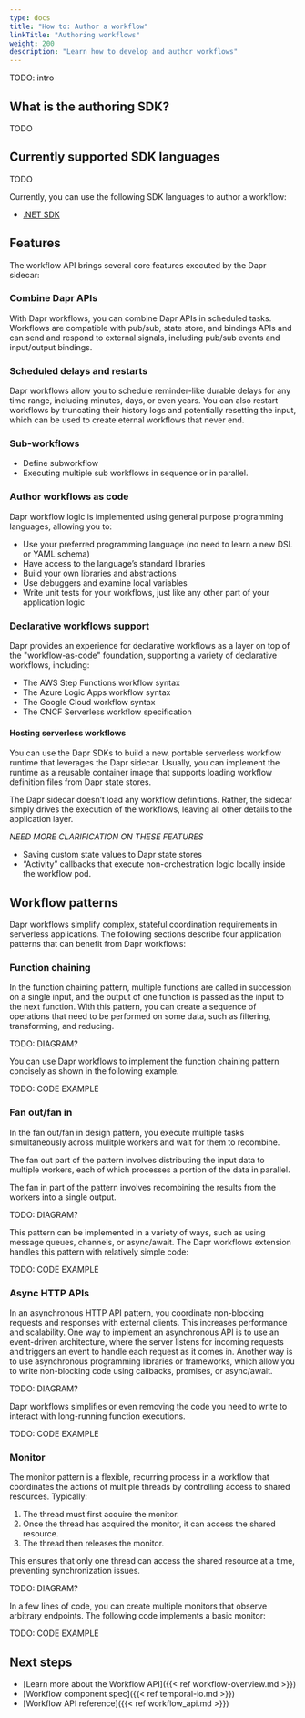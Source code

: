 ```yaml
---
type: docs
title: "How to: Author a workflow"
linkTitle: "Authoring workflows"
weight: 200
description: "Learn how to develop and author workflows"
---
```


TODO: intro

## What is the authoring SDK?

TODO

## Currently supported SDK languages

TODO

Currently, you can use the following SDK languages to author a workflow:

- [.NET SDK](todo)

## Features

The workflow API brings several core features executed by the Dapr sidecar:

### Combine Dapr APIs

With Dapr workflows, you can combine Dapr APIs in scheduled tasks. Workflows are compatible with pub/sub, state store, and bindings APIs and can send and respond to external signals, including pub/sub events and input/output bindings. 

### Scheduled delays and restarts

Dapr workflows allow you to schedule reminder-like durable delays for any time range, including minutes, days, or even years. You can also restart workflows by truncating their history logs and potentially resetting the input, which can be used to create eternal workflows that never end.

### Sub-workflows 

- Define subworkflow
- Executing multiple sub workflows in sequence or in parallel.

### Author workflows as code

Dapr workflow logic is implemented using general purpose programming languages, allowing you to:

- Use your preferred programming language (no need to learn a new DSL or YAML schema)
- Have access to the language’s standard libraries
- Build your own libraries and abstractions
- Use debuggers and examine local variables
- Write unit tests for your workflows, just like any other part of your application logic

### Declarative workflows support

Dapr provides an experience for declarative workflows as a layer on top of the "workflow-as-code" foundation, supporting a variety of declarative workflows, including:

- The AWS Step Functions workflow syntax
- The Azure Logic Apps workflow syntax
- The Google Cloud workflow syntax
- The CNCF Serverless workflow specification

#### Hosting serverless workflows

You can use the Dapr SDKs to build a new, portable serverless workflow runtime that leverages the Dapr sidecar. Usually, you can implement the runtime as a reusable container image that supports loading workflow definition files from Dapr state stores. 

The Dapr sidecar doesn’t load any workflow definitions. Rather, the sidecar simply drives the execution of the workflows, leaving all other details to the application layer.


*NEED MORE CLARIFICATION ON THESE FEATURES*
- Saving custom state values to Dapr state stores
- “Activity” callbacks that execute non-orchestration logic locally inside the workflow pod.

## Workflow patterns

Dapr workflows simplify complex, stateful coordination requirements in serverless applications. The following sections describe four application patterns that can benefit from Dapr workflows:

### Function chaining

In the function chaining pattern, multiple functions are called in succession on a single input, and the output of one function is passed as the input to the next function. With this pattern, you can create a sequence of operations that need to be performed on some data, such as filtering, transforming, and reducing.

TODO: DIAGRAM?

You can use Dapr workflows to implement the function chaining pattern concisely as shown in the following example.

TODO: CODE EXAMPLE

### Fan out/fan in

In the fan out/fan in design pattern, you execute multiple tasks simultaneously across mulitple workers and wait for them to recombine.

The fan out part of the pattern involves distributing the input data to multiple workers, each of which processes a portion of the data in parallel. 

The fan in part of the pattern involves recombining the results from the workers into a single output. 

TODO: DIAGRAM?

This pattern can be implemented in a variety of ways, such as using message queues, channels, or async/await. The Dapr workflows extension handles this pattern with relatively simple code:

TODO: CODE EXAMPLE

### Async HTTP APIs

In an asynchronous HTTP API pattern, you coordinate non-blocking requests and responses with external clients. This increases performance and scalability. One way to implement an asynchronous API is to use an event-driven architecture, where the server listens for incoming requests and triggers an event to handle each request as it comes in. Another way is to use asynchronous programming libraries or frameworks, which allow you to write non-blocking code using callbacks, promises, or async/await.

TODO: DIAGRAM?

Dapr workflows simplifies or even removing the code you need to write to interact with long-running function executions. 

TODO: CODE EXAMPLE


### Monitor

The monitor pattern is a flexible, recurring process in a workflow that coordinates the actions of multiple threads by controlling access to shared resources. Typically:

1. The thread must first acquire the monitor. 
1. Once the thread has acquired the monitor, it can access the shared resource.
1. The thread then releases the monitor. 

This ensures that only one thread can access the shared resource at a time, preventing synchronization issues.

TODO: DIAGRAM?

In a few lines of code, you can create multiple monitors that observe arbitrary endpoints. The following code implements a basic monitor:

TODO: CODE EXAMPLE


## Next steps

- [Learn more about the Workflow API]({{< ref workflow-overview.md >}})
- [Workflow component spec]({{< ref temporal-io.md >}})
- [Workflow API reference]({{< ref workflow_api.md >}})